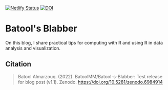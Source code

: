 [![Netlify Status](https://api.netlify.com/api/v1/badges/32bb37c3-01f4-4b35-bdbe-737e9d9ae9dd/deploy-status)](https://app.netlify.com/sites/batool-blabber/deploys)
[![DOI](https://zenodo.org/badge/DOI/10.5281/zenodo.6984914.svg)](https://doi.org/10.5281/zenodo.6984914)

# Batool's Blabber
On this blog, I share practical tips for computing with R and using R in data analysis and visualization. 

## Citation
>Batool Almarzouq. (2022). BatoolMM/Batool-s-Blabber: Test release for blog post (v1.1). Zenodo. https://doi.org/10.5281/zenodo.6984914

